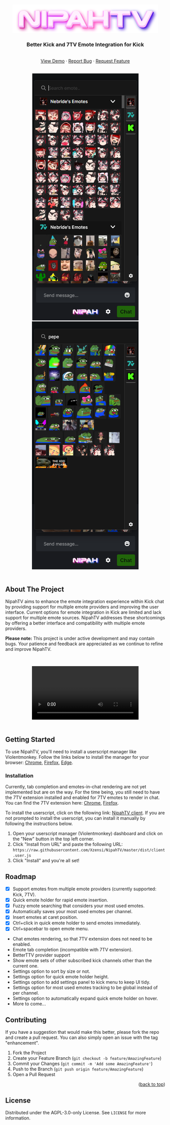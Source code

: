 <a name="readme-top"></a>

<br />
<div align="center">
  <a href="https://github.com/Xzensi/NipahTV">
    <img src="dist/img/logo_full.png" alt="Nipah" height="90">
  </a>

  <h3 align="center">Better Kick and 7TV Emote Integration for Kick</h3>

  <p align="center">
    <br />
    <a href="#demo-video">View Demo</a>
    ·
    <a href="https://github.com/Xzensi/NipahTV/issues">Report Bug</a>
    ·
    <a href="https://github.com/Xzensi/NipahTV/issues">Request Feature</a>
  </p>
  <br />
  
  <img src="demo/screenshot_2.png" />
  <img src="demo/screenshot_3.png" />
</div>

<br />

## About The Project

NipahTV aims to enhance the emote integration experience within Kick chat by providing support for multiple emote providers and improving the user interface. Current options for emote integration in Kick are limited and lack support for multiple emote sources. NipahTV addresses these shortcomings by offering a better interface and compatibility with multiple emote providers.

<b>Please note:</b> This project is under active development and may contain bugs. Your patience and feedback are appreciated as we continue to refine and improve NipahTV.

<a name="demo-video"></a>
<br />

<div align="center">
  <video src="https://github.com/Xzensi/NipahTV/assets/14015478/62d07ea5-b629-41a2-990f-47d8ba51c91b" align="center" width="336"></video>
</div>
<br />

## Getting Started

To use NipahTV, you'll need to install a userscript manager like Violentmonkey. Follow the links below to install the manager for your browser: [Chrome](https://chrome.google.com/webstore/detail/violentmonkey/jinjaccalgkegednnccohejagnlnfdag), [Firefox](https://addons.mozilla.org/en-US/firefox/addon/violentmonkey/), [Edge](https://microsoftedge.microsoft.com/addons/detail/violentmonkey/eeagobfjdenkkddmbclomhiblgggliao).

### Installation

Currently, tab completion and emotes-in-chat rendering are not yet implemented but are on the way. For the time being, you still need to have the 7TV extension installed and enabled for 7TV emotes to render in chat. You can find the 7TV extension here: [Chrome](https://chromewebstore.google.com/detail/7tv/ammjkodgmmoknidbanneddgankgfejfh), [Firefox](https://7tv.app/).

To install the userscript, click on the following link: [NipahTV client](https://raw.githubusercontent.com/Xzensi/NipahTV/master/dist/client.user.js). If you are not prompted to install the userscript, you can install it manually by following the instructions below.

1. Open your userscript manager (Violentmonkey) dashboard and click on the "New" button in the top left corner.
2. Click "Install from URL" and paste the following URL: `https://raw.githubusercontent.com/Xzensi/NipahTV/master/dist/client.user.js`
3. Click "Install" and you're all set!

## Roadmap

-   [x] Support emotes from multiple emote providers (currently supported: Kick, 7TV).
-   [x] Quick emote holder for rapid emote insertion.
-   [x] Fuzzy emote searching that considers your most used emotes.
-   [x] Automatically saves your most used emotes per channel.
-   [x] Insert emotes at caret position.
-   [x] Ctrl+click in quick emote holder to send emotes immediately.
-   [x] Ctrl+spacebar to open emote menu.

-   Chat emotes rendering, so that 7TV extension does not need to be enabled.
-   Emote tab completion (incompatible with 7TV extension).
-   BetterTTV provider support
-   Show emote sets of other subscribed kick channels other than the current one.
-   Settings option to sort by size or not.
-   Settings option for quick emote holder height.
-   Settings option to add settings panel to kick menu to keep UI tidy.
-   Settings option for most used emotes tracking to be global instead of per channel.
-   Settings option to automatically expand quick emote holder on hover.
-   More to come...

## Contributing

If you have a suggestion that would make this better, please fork the repo and create a pull request. You can also simply open an issue with the tag "enhancement".

1. Fork the Project
2. Create your Feature Branch (`git checkout -b feature/AmazingFeature`)
3. Commit your Changes (`git commit -m 'Add some AmazingFeature'`)
4. Push to the Branch (`git push origin feature/AmazingFeature`)
5. Open a Pull Request

<p align="right">(<a href="#readme-top">back to top</a>)</p>

## License

Distributed under the AGPL-3.0-only License. See `LICENSE` for more information.
